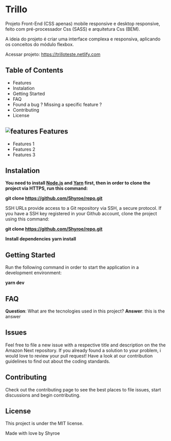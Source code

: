 # Trillo
Projeto Front-End (CSS apenas) mobile responsive e desktop responsive, feito com pré-processador Css (SASS) e arquitetura Css (BEM).

A ideia do projeto é criar uma interface complexa e responsiva, aplicando os conceitos do módulo flexbox.

Acessar projeto: https://trilloteste.netlify.com


## Table of Contents

- Features
- Instalation
- Getting Started
- FAQ
- Found a bug ? Missing a specific feature ?
- Contributing
- License

## ![features](https://img.icons8.com/color/40/000000/rocket.png) Features

- Features 1
- Features 2
- Features 3

## Instalation

**You need to install [Node.js](https://nodejs.org/en/download/) and [Yarn](https://yarnpkg.com/) first, then in order to clone the project via HTTPS, run this command:**

**git clone https://github.com/Shyroe/repo.git**

SSH URLs provide access to a Git repository via SSH, a secure protocol. If you have a SSH key registered in your Github account, clone the project using this command:

**git clone https://github.com/Shyroe/repo.git**

**Install dependencies**
**yarn install**

## Getting Started

Run the following command in order to start the application in a development environment:

**yarn dev**

## FAQ

**Question**: What are the tecnologies used in this project?
**Answer**: this is the answer

## Issues

Feel free to file a new issue with a respective title and description on the the Amazon Next repository. If you already found a solution to your problem, i would love to review your pull request! Have a look at our contribution guidelines to find out about the coding standards.

## Contributing

Check out the contributing page to see the best places to file issues, start discussions and begin contributing.

## License

This project is under the MIT license.

Made with love by Shyroe
